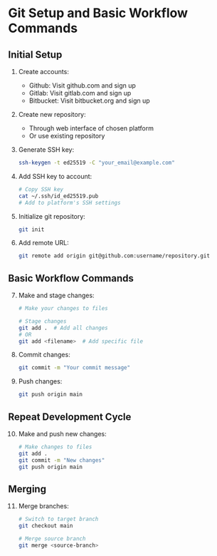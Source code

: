 # Git Setup and Basic Workflow Commands

## Initial Setup

1. Create accounts:
   - Github: Visit github.com and sign up
   - Gitlab: Visit gitlab.com and sign up
   - Bitbucket: Visit bitbucket.org and sign up

2. Create new repository:
   - Through web interface of chosen platform
   - Or use existing repository

3. Generate SSH key:
   ```bash
   ssh-keygen -t ed25519 -C "your_email@example.com"
   ```

4. Add SSH key to account:
   ```bash
   # Copy SSH key
   cat ~/.ssh/id_ed25519.pub
   # Add to platform's SSH settings
   ```

5. Initialize git repository:
   ```bash
   git init
   ```

6. Add remote URL:
   ```bash
   git remote add origin git@github.com:username/repository.git
   ```

## Basic Workflow Commands

7. Make and stage changes:
   ```bash
   # Make your changes to files
   
   # Stage changes
   git add .  # Add all changes
   # OR
   git add <filename>  # Add specific file
   ```

8. Commit changes:
   ```bash
   git commit -m "Your commit message"
   ```

9. Push changes:
   ```bash
   git push origin main
   ```

## Repeat Development Cycle

10. Make and push new changes:
    ```bash
    # Make changes to files
    git add .
    git commit -m "New changes"
    git push origin main
    ```

## Merging

11. Merge branches:
    ```bash
    # Switch to target branch
    git checkout main
    
    # Merge source branch
    git merge <source-branch>
    ```
